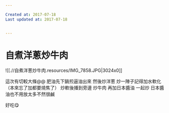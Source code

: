 ```yaml
---

Created at: 2017-07-18
Last updated at: 2017-07-18


---
```


# 自煮洋蔥炒牛肉


![[.//自煮洋蔥炒牛肉.resources/IMG_7858.JPG\|3024x0]]

這次有切較大條@@
肥油先下鍋煎逼油出來
然後炒洋蔥
炒一陣子記得加水軟化
（本來忘了加都要燒焦了）
炒軟後播到旁邊
炒牛肉
再加日本醬油
一起炒
日本醬油也不用放太多不然很鹹

好吃😋

